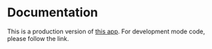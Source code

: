 # Documentation

This is a production version of [this app](https://github.com/thatkit/weather-app-1). For development mode code, please follow the link.
